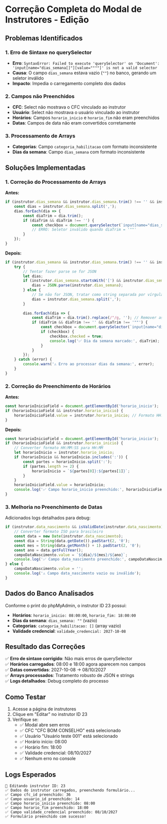 # Correção Completa do Modal de Instrutores - Edição

## Problemas Identificados

### 1. **Erro de Sintaxe no querySelector**
- **Erro**: `SyntaxError: Failed to execute 'querySelector' on 'Document': 'input[name="dias_semana[]"][value=""""]' is not a valid selector`
- **Causa**: O campo `dias_semana` estava vazio (`""`) no banco, gerando um seletor inválido
- **Impacto**: Impedia o carregamento completo dos dados

### 2. **Campos não Preenchidos**
- **CFC**: Select não mostrava o CFC vinculado ao instrutor
- **Usuário**: Select não mostrava o usuário vinculado ao instrutor  
- **Horários**: Campos `horario_inicio` e `horario_fim` não eram preenchidos
- **Datas**: Campos de data não eram convertidos corretamente

### 3. **Processamento de Arrays**
- **Categorias**: Campo `categoria_habilitacao` com formato inconsistente
- **Dias da semana**: Campo `dias_semana` com formato inconsistente

## Soluções Implementadas

### 1. **Correção do Processamento de Arrays**

**Antes:**
```javascript
if (instrutor.dias_semana && instrutor.dias_semana.trim() !== '' && instrutor.dias_semana !== '[]') {
    const dias = instrutor.dias_semana.split(',');
    dias.forEach(dia => {
        const diaTrim = dia.trim();
        if (diaTrim && diaTrim !== '') {
            const checkbox = document.querySelector(`input[name="dias_semana[]"][value="${diaTrim}"]`);
            // ERRO: Seletor inválido quando diaTrim = '""'
        }
    });
}
```

**Depois:**
```javascript
if (instrutor.dias_semana && instrutor.dias_semana.trim() !== '' && instrutor.dias_semana !== '[]' && instrutor.dias_semana !== '""') {
    try {
        // Tentar fazer parse se for JSON
        let dias;
        if (instrutor.dias_semana.startsWith('[') && instrutor.dias_semana.endsWith(']')) {
            dias = JSON.parse(instrutor.dias_semana);
        } else {
            // Se não for JSON, tratar como string separada por vírgula
            dias = instrutor.dias_semana.split(',');
        }
        
        dias.forEach(dia => {
            const diaTrim = dia.trim().replace(/"/g, ''); // Remover aspas
            if (diaTrim && diaTrim !== '' && diaTrim !== '""') {
                const checkbox = document.querySelector(`input[name="dias_semana[]"][value="${diaTrim}"]`);
                if (checkbox) {
                    checkbox.checked = true;
                    console.log('✅ Dia da semana marcado:', diaTrim);
                }
            }
        });
    } catch (error) {
        console.warn('⚠️ Erro ao processar dias da semana:', error);
    }
}
```

### 2. **Correção do Preenchimento de Horários**

**Antes:**
```javascript
const horarioInicioField = document.getElementById('horario_inicio');
if (horarioInicioField && instrutor.horario_inicio) {
    horarioInicioField.value = instrutor.horario_inicio; // Formato HH:MM:SS
}
```

**Depois:**
```javascript
const horarioInicioField = document.getElementById('horario_inicio');
if (horarioInicioField && instrutor.horario_inicio) {
    // Converter formato HH:MM:SS para HH:MM
    let horarioInicio = instrutor.horario_inicio;
    if (horarioInicio && horarioInicio.includes(':')) {
        const partes = horarioInicio.split(':');
        if (partes.length >= 2) {
            horarioInicio = `${partes[0]}:${partes[1]}`;
        }
    }
    horarioInicioField.value = horarioInicio;
    console.log('✅ Campo horario_inicio preenchido:', horarioInicioField.value);
}
```

### 3. **Melhoria no Preenchimento de Datas**

Adicionados logs detalhados para debug:

```javascript
if (instrutor.data_nascimento && isValidDate(instrutor.data_nascimento)) {
    // Converter formato ISO para brasileiro
    const data = new Date(instrutor.data_nascimento);
    const dia = String(data.getDate()).padStart(2, '0');
    const mes = String(data.getMonth() + 1).padStart(2, '0');
    const ano = data.getFullYear();
    campoDataNascimento.value = `${dia}/${mes}/${ano}`;
    console.log('✅ Campo data_nascimento preenchido:', campoDataNascimento.value);
} else {
    campoDataNascimento.value = '';
    console.log('⚠️ Campo data_nascimento vazio ou inválido');
}
```

## Dados do Banco Analisados

Conforme o print do phpMyAdmin, o instrutor ID 23 possui:

- **Horários**: `horario_inicio: 08:00:00`, `horario_fim: 18:00:00`
- **Dias da semana**: `dias_semana: ""` (vazio)
- **Categorias**: `categoria_habilitacao: []` (array vazio)
- **Validade credencial**: `validade_credencial: 2027-10-08`

## Resultado das Correções

✅ **Erro de sintaxe corrigido**: Não mais erros de querySelector  
✅ **Horários carregados**: 08:00 e 18:00 agora aparecem nos campos  
✅ **Datas convertidas**: 2027-10-08 → 08/10/2027  
✅ **Arrays processados**: Tratamento robusto de JSON e strings  
✅ **Logs detalhados**: Debug completo do processo  

## Como Testar

1. Acesse a página de instrutores
2. Clique em "Editar" no instrutor ID 23
3. Verifique se:
   - ✅ Modal abre sem erros
   - ✅ CFC "CFC BOM CONSELHO" está selecionado
   - ✅ Usuário "Usuário teste 001" está selecionado
   - ✅ Horário início: 08:00
   - ✅ Horário fim: 18:00
   - ✅ Validade credencial: 08/10/2027
   - ✅ Nenhum erro no console

## Logs Esperados

```
🔧 Editando instrutor ID: 23
✅ Dados do instrutor carregados, preenchendo formulário...
✅ Campo cfc_id preenchido: 36
✅ Campo usuario_id preenchido: 14
✅ Campo horario_inicio preenchido: 08:00
✅ Campo horario_fim preenchido: 18:00
✅ Campo validade_credencial preenchido: 08/10/2027
✅ Formulário preenchido com sucesso!
```
